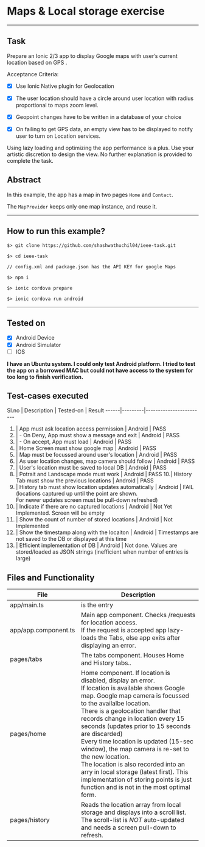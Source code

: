 # Maps & Local storage exercise

----

## Task

Prepare an Ionic 2/3 app to display Google maps with user’s current location based on GPS .

Acceptance Criteria:


- [x] Use Ionic Native plugin for Geolocation
- [x] The user location should have a circle around user location with radius proportional to maps zoom level.
- [x] Geopoint changes have to be written in a database of your choice
- [x] On failing to get GPS data, an empty view has to be displayed to notify user to turn on Location services.


Using lazy loading and optimizing the app performance is a plus. Use your artistic discretion to design the view. No further explanation is provided to complete the task.


## Abstract

In this example, the app has a map in two pages `Home` and `Contact`.

The `MapProvider` keeps only one map instance, and reuse it.

----

## How to run this example?

```
$> git clone https://github.com/shashwathuchil04/ieee-task.git

$> cd ieee-task

// config.xml and package.json has the API KEY for google Maps

$> npm i

$> ionic cordova prepare

$> ionic cordova run android

```
---

## Tested on

- [x] Android Device
- [x] Android Simulator
- [ ] IOS

**I have an Ubuntu system. I could only test Android platform. I tried to test the app on a borrowed MAC but could not have access to the system for too long to finish verification.**



## Test-cases executed

Sl.no | Description | Tested-on | Result
------|---------|------------------------
1. | App must ask location access permission | Android | PASS
2. |  - On Deny, App must show a message and exit | Android | PASS
3. |  - On accept, App must load | Android | PASS
4. | Home Screen must show google map | Android | PASS
6. | Map must be focussed around user's location | Android | PASS
7. | As user location changes, map camera should follow | Android | PASS
8. | User's location must be saved to local DB | Android | PASS
9. | Potrait and Landscape mode must work | Android | PASS
10.| History Tab must show the previous locations | Android | PASS
11. | History tab must show location updates automatically | Android | FAIL (locations captured up until the point are shown.<br> For newer updates screen must be pull-down refreshed)
12. | Indicate if there are no captured locations | Android | Not Yet Implemented. Screen will be empty
13. | Show the count of number of stored locations | Android | Not Implemented
14. | Show the timestamp along with the locaiton | Android | Timestamps are not saved to the DB or displayed at this time
15. | Efficient implementation of DB | Android | Not done. Values are stored/loaded as JSON strings (inefficient when number of entries is large)


## Files and Functionality


File | Description
---------|---------
app/main.ts | is the entry
app/app.component.ts | Main app component. Checks /requests for location access. <br>If the request is accepted app lazy-loads the Tabs, else app exits after displaying an error.
pages/tabs | The tabs component. Houses Home and History tabs..
pages/home | Home component. If location is disabled, display an error.<br> If location is available shows Google map. Google map camera is focussed to the availalbe location.<br> There is a geolocation handler that records change in location every 15 seconds (updates prior to 15 seconds are discarded)<br>Every time location is updated (15-sec window), the map camera is re-set to the new location.<br>The location is also recorded into an arry in local storage (latest first). This implementation of storing points is just function and is not in the most optimal form.<br>
pages/history | Reads the location array from local storage and displays into a scroll list.<br> The scroll-list is *NOT* auto-updated and needs a screen pull-down to refresh.
